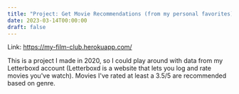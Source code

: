 ```yaml
---
title: "Project: Get Movie Recommendations (from my personal favorites)"
date: 2023-03-14T00:00:00
draft: false
---
```


Link: https://my-film-club.herokuapp.com/

This is a project I made in 2020, so I could play around with data from my Letterboxd account (Letterboxd is a website that lets you log and rate movies you've watch). Movies I've rated at least a 3.5/5 are recommended based on genre. 
